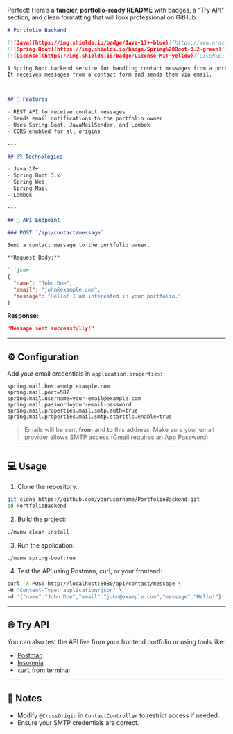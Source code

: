 Perfect! Here’s a **fancier, portfolio-ready README** with badges, a “Try API” section, and clean formatting that will look professional on GitHub:

````markdown
# Portfolio Backend

[![Java](https://img.shields.io/badge/Java-17+-blue)](https://www.oracle.com/java/) 
[![Spring Boot](https://img.shields.io/badge/Spring%20Boot-3.2-green)](https://spring.io/projects/spring-boot) 
[![License](https://img.shields.io/badge/License-MIT-yellow)](LICENSE)

A Spring Boot backend service for handling contact messages from a portfolio website.  
It receives messages from a contact form and sends them via email.



## 🔹 Features

- REST API to receive contact messages  
- Sends email notifications to the portfolio owner  
- Uses Spring Boot, JavaMailSender, and Lombok  
- CORS enabled for all origins  

---

## 📦 Technologies

- Java 17+  
- Spring Boot 3.x  
- Spring Web  
- Spring Mail  
- Lombok  

---

## 🚀 API Endpoint

### POST `/api/contact/message`

Send a contact message to the portfolio owner.

**Request Body:**

```json
{
  "name": "John Doe",
  "email": "john@example.com",
  "message": "Hello! I am interested in your portfolio."
}
````

**Response:**

```json
"Message sent successfully!"
```

---

## ⚙️ Configuration

Add your email credentials in `application.properties`:

```properties
spring.mail.host=smtp.example.com
spring.mail.port=587
spring.mail.username=your-email@example.com
spring.mail.password=your-email-password
spring.mail.properties.mail.smtp.auth=true
spring.mail.properties.mail.smtp.starttls.enable=true
```

> Emails will be sent **from** and **to** this address.
> Make sure your email provider allows SMTP access (Gmail requires an App Password).

---

## 💻 Usage

1. Clone the repository:

```bash
git clone https://github.com/yourusername/PortfolioBackend.git
cd PortfolioBackend
```

2. Build the project:

```bash
./mvnw clean install
```

3. Run the application:

```bash
./mvnw spring-boot:run
```

4. Test the API using Postman, curl, or your frontend:

```bash
curl -X POST http://localhost:8080/api/contact/message \
-H "Content-Type: application/json" \
-d '{"name":"John Doe","email":"john@example.com","message":"Hello!"}'
```

---

## 🌐 Try API

You can also test the API live from your frontend portfolio or using tools like:

* [Postman](https://www.postman.com/)
* [Insomnia](https://insomnia.rest/)
* `curl` from terminal

---

## 📝 Notes

* Modify `@CrossOrigin` in `ContactController` to restrict access if needed.
* Ensure your SMTP credentials are correct.


